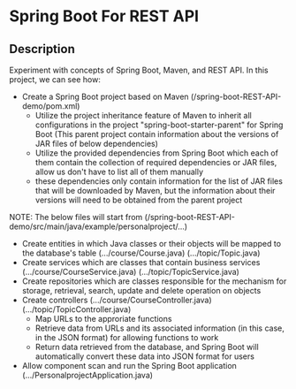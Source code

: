 # Spring Boot For REST API

## Description
Experiment with concepts of Spring Boot, Maven, and REST API. In this project, we can see how:
* Create a Spring Boot project based on Maven (/spring-boot-REST-API-demo/pom.xml)
  * Utilize the project inheritance feature of Maven to inherit all configurations in the project "spring-boot-starter-parent" for Spring Boot (This parent project     contain information about the versions of JAR files of below dependencies)
  * Utilize the provided dependencies from Spring Boot which each of them contain the collection of required dependencies or JAR files, allow us don't have to list all of them manually
  * these dependencies only contain information for the list of JAR files that will be downloaded by Maven, but the information about their versions will need to be obtained from the parent project
  
NOTE: The below files will start from (/spring-boot-REST-API-demo/src/main/java/example/personalproject/...)
* Create entities in which Java classes or their objects will be mapped to the database's table (.../course/Course.java) (.../topic/Topic.java)
* Create services which are classes that contain business services (.../course/CourseService.java) (.../topic/TopicService.java)
* Create repositories which are classes responsible for the mechanism for storage, retrieval, search, update and delete operation on objects
* Create controllers (.../course/CourseController.java) (.../topic/TopicController.java)
  * Map URLs to the approriate functions
  * Retrieve data from URLs and its associated information (in this case, in the JSON format) for allowing functions to work
  * Return data retrieved from the database, and Spring Boot will automatically convert these data into JSON format for users
* Allow component scan and run the Spring Boot application (.../PersonalprojectApplication.java)
